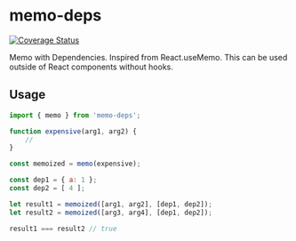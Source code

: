 # memo-deps
[![Coverage Status](https://coveralls.io/repos/github/ashubham/memo-deps/badge.svg?branch=main)](https://coveralls.io/github/ashubham/memo-deps?branch=main)

Memo with Dependencies. Inspired from React.useMemo. This can be used outside of React components without hooks.

## Usage
```js
import { memo } from 'memo-deps';

function expensive(arg1, arg2) {
    // 
}

const memoized = memo(expensive);

const dep1 = { a: 1 };
const dep2 = [ 4 ];

let result1 = memoized([arg1, arg2], [dep1, dep2]);
let result2 = memoized([arg3, arg4], [dep1, dep2]);

result1 === result2 // true
```

